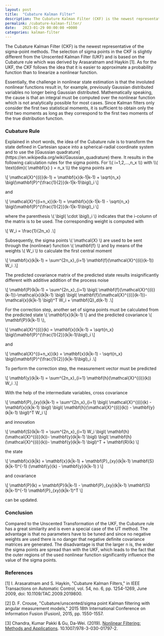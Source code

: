 ```yaml
---
layout: post
title:  "Cubature Kalman Filter"
description: The Cubature Kalman Filter (CKF) is the newest representative of the sigma-point methods and is based on the Cubature rule.
permalink: /cubature-kalman-filter/
date:   2023-01-29 00:00:00 +0000
categories: kalman-filter
---
```


The Cubature Kalman Filter (CKF) is the newest representative of the sigma-point methods.
The selection of sigma points in the CKF is slightly different from the Unscented Kalman Filter (UKF) and is based on the Cubature rule which was derived by Arasaratnam and Haykin [1].
As for the UKF, the CKF follows the idea that it is easier to approximate a probability function than to linearize a nonlinear function.

Essentially, the challenge in nonlinear state estimation is that the involuted nonlinear functions result in, for example, previously Gaussian distributed variables no longer being Gaussian distributed. Mathematically speaking, the cause is that an integral must be computed over the nonlinear function which is not analytically possible for most cases. Since Kalman filters only consider the first two statistical moments, it is sufficient to obtain only the first two moments as long as they correspond to the first two moments of the true distribution function.

<h3>Cubature Rule</h3>
Explained in short words, the idea of the Cubature rule is to transform the state defined in Cartesian space into a spherical-radial coordinate system and to use the [Gaussian quadrature](https://en.wikipedia.org/wiki/Gaussian_quadrature) there.
It results in the following calculation rules for the sigma points.
For \\( i=1,2,...,n_x \\) with \\( \text{dim}( \mathbf{x} ) = n_x \\) the sigma points are

\\[ \mathcal{X}^{(i)}(k-1) = \mathbf{x}(k-1\|k-1) + \sqrt{n_x} \bigl(\mathbf{P}^{\frac{1}{2}}(k-1\|k-1)\bigl)_i \\]

and

\\[ \mathcal{X}^{(i+n_x)}(k-1) = \mathbf{x}(k-1\|k-1) - \sqrt{n_x} \bigl(\mathbf{P}^{\frac{1}{2}}(k-1\|k-1)\bigl)_i \\]

where the parenthesis \\( \bigl( \cdot \bigl)_i \\) indicates that the i-column of the matrix is to be used. 
The corresponding weight is computed with

\\[ W_i = \frac{1}{2n_x} .\\] 

Subsequently, the sigma points \\( \mathcal{X} \\) are used to be sent through the (nonlinear) function \\( \mathbf{f} \\) and by means of the weights \\( W_i \\) to calculate the first central moment

\\[ \mathbf{x}(k\|k-1) = \sum^{2n_x}_{i=1} \mathbf{f}(\mathcal{X}^{(i)}(k-1)) W_i  .\\]

The predicted covariance matrix of the predicted state results insignificantly different with additive addition of the process noise

\\[ \mathbf{P}(k\|k-1) = \sum^{2n_x}_{i=1} \bigl( \mathbf{f}(\mathcal{X}^{(i)}(k-1))-\mathcal{x}(k\|k-1) \bigl) \bigl( \mathbf{f}(\mathcal{X}^{(i)}(k-1))-\mathcal{x}(k\|k-1) \bigl)^T W_i + \mathbf{Q}_d(k-1)  .\\]

For the correction step, another set of sigma points must be calculated from the predicted state \\( \mathbf{x}(k\|k-1) \\) and the predicted covariance \\( \mathbf{P}(k\|k-1) \\),

\\[ \mathcal{X}^{(i)}(k) = \mathbf{x}(k\|k-1) + \sqrt{n_x} \bigl(\mathbf{P}^{\frac{1}{2}}(k\|k-1)\bigl)_i \\]

and

\\[ \mathcal{X}^{(i+n_x)}(k) = \mathbf{x}(k\|k-1) - \sqrt{n_x} \bigl(\mathbf{P}^{\frac{1}{2}}(k\|k-1)\bigl)_i  .\\]

To perform the correction step, the measurement vector must be predicted

\\[ \mathbf{y}(k\|k-1) = \sum^{2n_x}_{i=1} \mathbf{h}(\mathcal{X}^{(i)}(k)) W_i  .\\]

With the help of the intermediate variables, cross covariance

\\[ \mathbf{P}\_{xy}(k\|k-1) = \sum^{2n_x}_{i=1} \bigl( \mathcal{X}^{(i)}(k) - \mathbf{x}(k\|k-1)  \bigl) \bigl( \mathbf{h}(\mathcal{X}^{(i)}(k)) - \mathbf{y}(k\|k-1)  \bigl)^T W_i  \\]

and innovation

\\[ \mathbf{S}(k\|k-1) = \sum^{2n_x}_{i=1} W_i \bigl( \mathbf{h}(\mathcal{X}^{(i)}(k))- \mathbf{y}(k\|k-1) \bigl) \bigl( \mathbf{h}(\mathcal{X}^{(i)}(k))- \mathbf{y}(k\|k-1) \bigl)^T + \mathbf{R}(k)  \\]

the state 

\\[ \mathbf{x}(k\|k) = \mathbf{x}(k\|k-1) + \mathbf{P}_{xy}(k\|k-1) \mathbf{S}(k\|k-1)^{-1} (\mathbf{y}(k) - \mathbf{y}(k\|k-1) ) \\]

and covariance 

\\[ \mathbf{P}(k) = \mathbf{P}(k\|k-1) - \mathbf{P}\_{xy}(k\|k-1)  \mathbf{S}(k\|k-1)^{-1} \mathbf{P}\_{xy}(k\|k-1)^T \\]

can be updated.

<h3>Conclusion</h3>
Compared to the Unscented Transformation of the UKF, the Cubature rule has a great similarity and is even a special case of the UT method.
The advantage is that no parameters have to be tuned and since no negative weights are used there is no danger that negative definite covariance matrices are generated.
The disadvantage is that the larger n is, the wider the sigma points are spread than with the UKF, which leads to the fact that the outer regions of the used nonlinear function significantly influence the value of the sigma points. 

<h3>References</h3>
[1] I. Arasaratnam and S. Haykin, "Cubature Kalman Filters," in IEEE Transactions on Automatic Control, vol. 54, no. 6, pp. 1254-1269, June 2009, doi: 10.1109/TAC.2009.2019800.

[2] D. F. Crouse, "Cubature/unscented/sigma point Kalman filtering with angular measurement models," 2015 18th International Conference on Information Fusion (Fusion), 2015, pp. 1550-1557.

[3] Chandra, Kumar Pakki & Gu, Da-Wei. (2019). <a href="https://amzn.to/4dPedtG" onclick="fathom.trackEvent('Cubature - Amazon - Chandra');">Nonlinear Filtering: Methods and Applications</a>. 10.1007/978-3-030-01797-2. 

[jekyll-docs]: https://jekyllrb.com/docs/home
[jekyll-gh]:   https://github.com/jekyll/jekyll
[jekyll-talk]: https://talk.jekyllrb.com/
